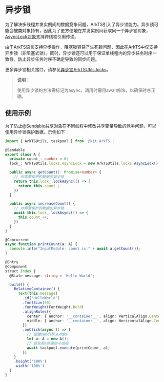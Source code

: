 # 异步锁

为了解决多线程并发实例间的数据竞争问题，ArkTS引入了异步锁能力。异步锁可能会被类对象持有，因此为了更方便地在并发实例间获取同一个异步锁对象，[AsyncLock对象](../reference/apis-arkts/arkts-apis-arkts-utils-locks.md#asynclock)支持跨线程引用传递。

由于ArkTS语言支持异步操作，阻塞锁容易产生死锁问题，因此在ArkTS中仅支持异步锁（非阻塞式锁）。同时，异步锁还可以用于保证单线程内的异步任务时序一致性，防止异步任务时序不确定导致的同步问题。

更多异步锁相关接口，请参见[异步锁ArkTSUtils.locks](../reference/apis-arkts/arkts-apis-arkts-utils-locks.md)。

> **说明：**
>
> 使用异步锁的方法需标记为async，调用时需用await修饰，以确保时序正确。

## 使用示例

为了防止[@Sendable共享对象](arkts-sendable.md)在不同线程中修改共享变量导致的竞争问题，可以使用异步锁保护数据。示例如下：

```ts
import { ArkTSUtils, taskpool } from '@kit.ArkTS';

@Sendable
export class A {
  private count_: number = 0;
  lock_: ArkTSUtils.locks.AsyncLock = new ArkTSUtils.locks.AsyncLock();

  public async getCount(): Promise<number> {
    // 对需要保护的数据加异步锁
    return this.lock_.lockAsync(() => {
      return this.count_;
    })
  }

  public async increaseCount() {
    // 对需要保护的数据加异步锁
    await this.lock_.lockAsync(() => {
      this.count_++;
    })
  }
}

@Concurrent
async function printCount(a: A) {
  console.info("InputModule: count is:" + await a.getCount());
}

@Entry
@Component
struct Index {
  @State message: string = 'Hello World';

  build() {
    RelativeContainer() {
      Text(this.message)
        .id('HelloWorld')
        .fontSize(50)
        .fontWeight(FontWeight.Bold)
        .alignRules({
          center: { anchor: '__container__', align: VerticalAlign.Center },
          middle: { anchor: '__container__', align: HorizontalAlign.Center }
        })
        .onClick(async () => {
          // 创建sendable对象a
          let a: A = new A();
          // 将实例a传递给子线程
          await taskpool.execute(printCount, a);
        })
    }
    .height('100%')
    .width('100%')
  }
}
```
<!-- @[example_protect](https://gitee.com/openharmony/applications_app_samples/blob/master/code/DocsSample/ArkTS/ArkTsConcurrent/ConcurrentThreadCommunication/InterThreadCommunicationObjects/SendableObject/SendableObjectRelated/entry/src/main/ets/managers/ArktsAsyncLockIntroduction.ets) -->